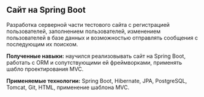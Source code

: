 ## Сайт на Spring Boot 

Разработка серверной части тестового сайта с регистрацией пользователей, заполнением пользователей, изменением пользователей в базе данных и возможностью отправлять сообщения с последующим их поиском. 

**Полученные навыки:** научился реализовывать сайт на Spring Boot, работать с ORM и сопутствующими ей фреймворками, применять шабло проектирования MVC.

**Применяемые технологии:** Spring Boot, Hibernate, JPA, PostgreSQL, Tomcat, Git, HTML, применение шаблона MVC.
